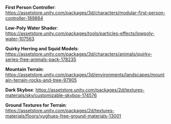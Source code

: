 **First Person Controller**: https://assetstore.unity.com/packages/3d/characters/modular-first-person-controller-189884

**Low-Poly Water Shader**: https://assetstore.unity.com/packages/tools/particles-effects/lowpoly-water-107563

**Quirky Herring and Squid Models**: https://assetstore.unity.com/packages/3d/characters/animals/quirky-series-free-animals-pack-178235

**Mountain Terrain**: https://assetstore.unity.com/packages/3d/environments/landscapes/mountain-terrain-rocks-and-tree-97905

**Dark Skybox**: https://assetstore.unity.com/packages/2d/textures-materials/sky/customizable-skybox-174576

**Ground Textures for Terrain**: https://assetstore.unity.com/packages/2d/textures-materials/floors/yughues-free-ground-materials-13001
